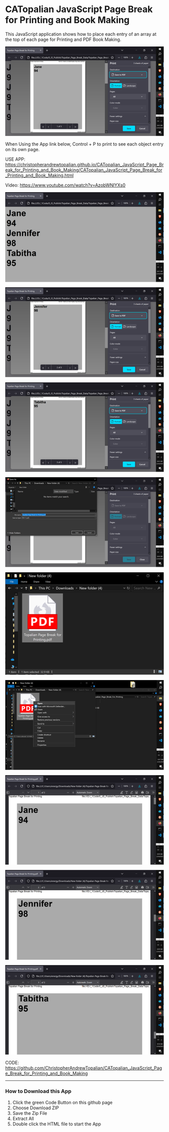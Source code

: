 # CATopalian JavaScript Page Break for Printing and Book Making
This JavaScript application shows how to place each entry of an array at the top of each page for Printing and PDF Book Making.

![screenshot001](src/media/textures/screenshots/002.PNG)  

When Using the App link below, Control + P to print to see each object entry on its own page.  

USE APP: https://christopherandrewtopalian.github.io/CATopalian_JavaScript_Page_Break_for_Printing_and_Book_Making/CATopalian_JavaScript_Page_Break_for_Printing_and_Book_Making.html

Video: https://www.youtube.com/watch?v=AzobWNlYXs0

![screenshot002](src/media/textures/screenshots/001.PNG)

![screenshot003](src/media/textures/screenshots/003.PNG)

![screenshot004](src/media/textures/screenshots/004.PNG)

![screenshot005](src/media/textures/screenshots/005.PNG)

![screenshot006](src/media/textures/screenshots/006.PNG)

![screenshot007](src/media/textures/screenshots/007.PNG)

![screenshot008](src/media/textures/screenshots/008.PNG)

![screenshot009](src/media/textures/screenshots/009.PNG)

![screenshot010](src/media/textures/screenshots/010.PNG)

CODE: https://github.com/ChristopherAndrewTopalian/CATopalian_JavaScript_Page_Break_for_Printing_and_Book_Making

---

### How to Download this App
1. Click the green Code Button on this github page
2. Choose Download ZIP
3. Save the Zip File
4. Extract All
5. Double click the HTML file to start the App